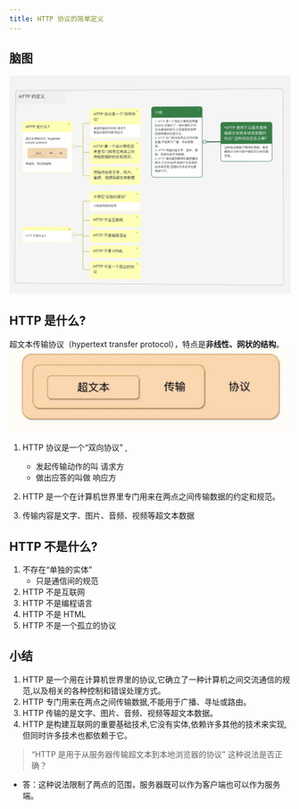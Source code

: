 ```yaml
---
title: HTTP 协议的简单定义
---
```


## 脑图
![HTTP 简单定义](./images/HTTP-definition-1.jpg)


## HTTP 是什么? 
超文本传输协议（hypertext transfer protocol），特点是**非线性、网状的结构**。
![](./images/http-definition-2.png)

1. HTTP 协议是一个“双向协议” ,
   - 发起传输动作的叫 请求方
   - 做出应答的叫做 响应方

2. HTTP 是一个在计算机世界里专门用来在两点之间传输数据的约定和规范。 

3. 传输内容是文字、图片、音频、视频等超文本数据 

## HTTP 不是什么? 

1. 不存在“单独的实体” 
   - 只是通信间的规范
2. HTTP 不是互联网 
3. HTTP 不是编程语言 
4. HTTP 不是 HTML 
5. HTTP 不是一个孤立的协议 

## 小结 
1. HTTP 是一个用在计算机世界里的协议,它确立了一种计算机之间交流通信的规范,以及相关的各种控制和错误处理方式。
2. HTTP 专门用来在两点之间传输数据,不能用于广播、寻址或路由。
3. HTTP 传输的是文字、图片、音频、视频等超文本数据。
4. HTTP 是构建互联网的重要基础技术,它没有实体,依赖许多其他的技术来实现,但同时许多技术也都依赖于它。

> “HTTP 是用于从服务器传输超文本到本地浏览器的协议” 这种说法是否正确？ 
- 答：这种说法限制了两点的范围，服务器既可以作为客户端也可以作为服务端。
